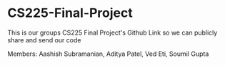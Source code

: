 # CS225-Final-Project
This is our groups CS225 Final Project's Github Link so we can publicly share and send our code


Members: Aashish Subramanian, Aditya Patel, Ved Eti, Soumil Gupta
